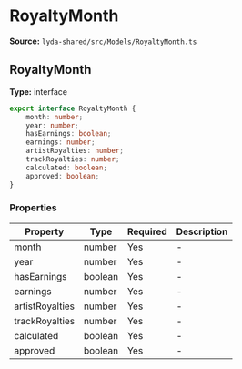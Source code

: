 # RoyaltyMonth

**Source:** `lyda-shared/src/Models/RoyaltyMonth.ts`

## RoyaltyMonth

**Type:** interface

```typescript
export interface RoyaltyMonth {
    month: number;
    year: number;
    hasEarnings: boolean;
    earnings: number;
    artistRoyalties: number;
    trackRoyalties: number;
    calculated: boolean;
    approved: boolean;
}
```

### Properties

| Property | Type | Required | Description |
|----------|------|----------|-------------|
| month | number | Yes | - |
| year | number | Yes | - |
| hasEarnings | boolean | Yes | - |
| earnings | number | Yes | - |
| artistRoyalties | number | Yes | - |
| trackRoyalties | number | Yes | - |
| calculated | boolean | Yes | - |
| approved | boolean | Yes | - |

